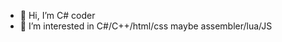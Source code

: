 - 👋 Hi, I’m С# coder
- 👀 I’m interested in C#/C++/html/css maybe assembler/lua/JS
  

<!---
Svyatoslav225/Svyatoslav225 is a ✨ special ✨ repository because its `README.md` (this file) appears on your GitHub profile.
You can click the Preview link to take a look at your changes.
--->
